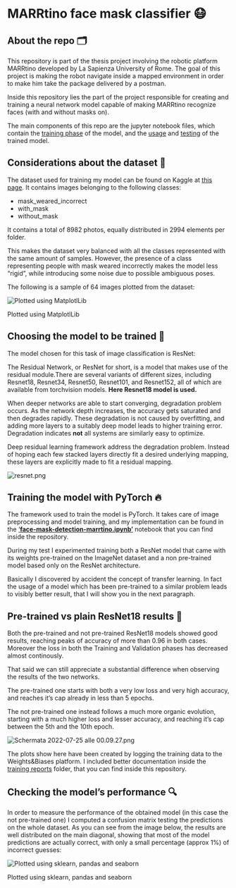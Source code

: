 # MARRtino face mask classifier 😷

## About the repo  🗂

This repository is part of the thesis project involving the robotic platform MARRtino developed by La Sapienza University of Rome. The goal of this project is making the robot navigate inside a mapped environment in order to make him take the package delivered by a postman.

Inside this repository lies the part of the project responsible for creating and training a neural network model capable of making MARRtino recognize faces (with and without masks on).

The main components of this repo are the jupyter notebook files, which contain the [training phase](https://github.com/ludocomito/marrtino-face-detection#:~:text=MARRtino_Face_Detection_Use_Model.ipynb) of the model, and the [usage](https://github.com/ludocomito/marrtino-face-detection/blob/main/MARRtino_Face_Detection_Use_Model.ipynb) and [testing](https://github.com/ludocomito/marrtino-face-detection/blob/main/face-mask-model-study.ipynb) of the trained model.

## Considerations about the dataset  💽

The dataset used for training my model can be found on Kaggle at [this page](https://www.kaggle.com/datasets/vijaykumar1799/face-mask-detection). It contains images belonging to the following classes:

- mask_weared_incorrect
- with_mask
- without_mask

It contains a total of 8982 photos, equally distributed in 2994 elements per folder.

This makes the dataset very balanced with all the classes represented with the same amount of samples. However, the presence of a class representing people with mask weared incorrectly makes the model less “rigid”, while introducing some noise due to possible ambiguous poses.

The following is a sample of 64 images plotted from the dataset:

![Plotted using MatplotlLib](MARRtino%20face%20mask%20classifier%20%F0%9F%98%B7%207299dc058b1f423b8c52abe74d447d28/Schermata_2022-07-24_alle_22.53.59.png)

Plotted using MatplotlLib

## Choosing the model to be trained  🧠

The model chosen for this task of image classification is ResNet:

The Residual Network, or ResNet for short, is a model that makes use of the residual module.There are several variants of different sizes, including Resnet18, Resnet34, Resnet50, Resnet101, and Resnet152, all of which are available from torchvision models. **Here Resnet18 model is used.**

When deeper networks are able to start converging, degradation problem occurs. As the network depth increases, the accuracy gets saturated and then degrades rapidly. These degradation is not caused by overfitting, and adding more layers to a suitably deep model leads to higher training error. Degradation indicates **not** all systems are similarly easy to optimize.

Deep residual learning framework address the degradation problem. Instead of hoping each few stacked layers directly fit a desired underlying mapping, these layers are explicitly made to fit a residual mapping.

![resnet.png](MARRtino%20face%20mask%20classifier%20%F0%9F%98%B7%207299dc058b1f423b8c52abe74d447d28/resnet.png)

## Training the model with PyTorch 🔥

The framework used to train the model is PyTorch. It takes care of image preprocessing and model training, and my implementation can be found in the [‘****face-mask-detection-marrtino.ipynb’****](https://github.com/ludocomito/marrtino-face-detection/blob/main/face-mask-detection-marrtino.ipynb) notebook that you can find inside the repository.

During my test I experimented training both a ResNet model that came with its weights pre-trained on the ImageNet dataset and a non pre-trained model based only on the ResNet architecture.

Basically I discovered by accident the concept of transfer learning. In fact the usage of a model which has been pre-trained to a similar problem leads to visibly better result, that I will show you in the next paragraph.

## Pre-trained vs plain ResNet18 results  🥊

Both the pre-trained and not pre-trained ResNet18 models showed good results, reaching peaks of accuracy of more than 0.96 in both cases. Moreover the loss in both the Training and Validation phases has decreased almost continously.

That said we can still appreciate a substantial difference when observing the results of the two networks. 

The pre-trained one starts with both a very low loss and very high accuracy, and reaches it’s cap already in less than 5 epochs. 

The not pre-trained one instead follows a much more organic evolution, starting with a much higher loss and lesser accuracy, and reaching it’s cap between the 5th and the 10th epoch.

![Schermata 2022-07-25 alle 00.09.27.png](MARRtino%20face%20mask%20classifier%20%F0%9F%98%B7%207299dc058b1f423b8c52abe74d447d28/Schermata_2022-07-25_alle_00.09.27.png)

The plots show here have been created by logging the training data to the Weights&Biases platform. I included better documentation inside the [training reports](https://github.com/ludocomito/marrtino-face-detection/tree/main/training%20reports) folder, that you can find inside this repository.

## Checking the model’s performance  🔍

In order to measure the performance of the obtained model (in this case the not pre-trained one) I computed a confusion matrix testing the predictions on the whole dataset. As you can see from the image below, the results are well distributed on the main diagonal, showing that most of the model predictions are actually correct, with only a small percentage (approx 1%) of incorrect guesses:

![Plotted using sklearn, pandas and seaborn ](MARRtino%20face%20mask%20classifier%20%F0%9F%98%B7%207299dc058b1f423b8c52abe74d447d28/Schermata_2022-07-25_alle_17.11.44.png)

Plotted using sklearn, pandas and seaborn
